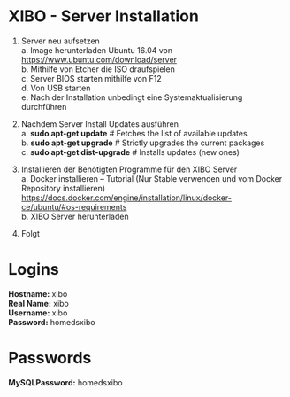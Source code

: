# XIBO - Server Installation

1. Server neu aufsetzen<br>
    a. Image herunterladen Ubuntu 16.04 von https://www.ubuntu.com/download/server
    <br>
    b. Mithilfe von Etcher die ISO draufspielen
    <br>
    c. Server BIOS starten mithilfe von F12 <br>
    d. Von USB starten <br>
    e. Nach der Installation unbedingt eine Systemaktualisierung durchführen  

2. Nachdem Server Install Updates ausführen<br>
    a. <b>sudo apt-get update</b>        # Fetches the list of available updates <br>
    b. <b>sudo apt-get upgrade</b>       # Strictly upgrades the current packages <br>
    c. <b>sudo apt-get dist-upgrade</b>  # Installs updates (new ones) <br>

3. Installieren der Benötigten Programme für den XIBO Server <br>
    a. Docker installieren – Tutorial (Nur Stable verwenden und vom Docker Repository installieren) https://docs.docker.com/engine/installation/linux/docker-ce/ubuntu/#os-requirements <br>
    b. XIBO Server herunterladen  

4. Folgt

# Logins
<b>Hostname:</b> xibo<br>
<b>Real Name:</b> xibo<br>
<b>Username:</b> xibo<br>
<b>Password:</b> homedsxibo<br>

# Passwords

<b>MySQLPassword:</b> homedsxibo
